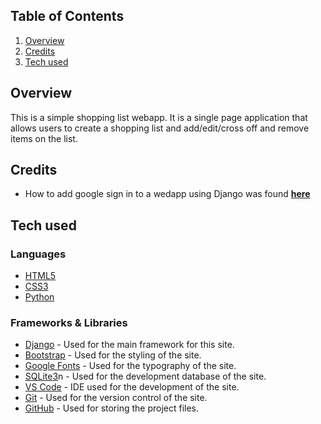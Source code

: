 ## Table of Contents

1. [Overview](#overview)
2. [Credits](#credits)
3. [Tech used](#tech-used)

## Overview

This is a simple shopping list webapp. It is a single page application that allows users to create a shopping list and add/edit/cross off and remove items on the list.

## Credits

- How to add google sign in to a wedapp using Django was found [**here**](https://dev.to/mdrhmn/django-google-authentication-using-django-allauth-18f8)

## Tech used

### Languages

- [HTML5](https://html.com/html5/)
- [CSS3](https://developer.mozilla.org/en-US/docs/Web/CSS)
- [Python](https://www.python.org/)

### Frameworks & Libraries

- [Django](https://www.djangoproject.com/) - Used for the main framework for this site.
- [Bootstrap](https://getbootstrap.com/) - Used for the styling of the site.
- [Google Fonts](https://fonts.google.com/) - Used for the typography of the site.
- [SQLite3](https://www.sqlite.org/)n - Used for the development database of the site.
- [VS Code](https://code.visualstudio.com/) - IDE used for the development of the site.
- [Git](https://git-scm.com/) - Used for the version control of the site.
- [GitHub](https://github.com/) - Used for storing the project files.
